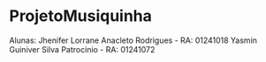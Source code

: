 # ProjetoMusiquinha

Alunas:
Jhenifer Lorrane Anacleto Rodrigues - RA: 01241018
Yasmin Guiniver Silva Patrocinio - RA: 01241072

